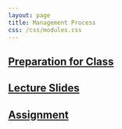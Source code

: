 ```yaml
---
layout: page
title: Management Process
css: /css/modules.css
---
```


## [Preparation for Class](PREP/ManagementProcess)

## [Lecture Slides](PPT/ManagementProcess.pptx)

## [Assignment](CE/ManagementProcess_CE1)

